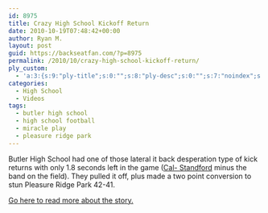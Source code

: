 ```yaml
---
id: 8975
title: Crazy High School Kickoff Return
date: 2010-10-19T07:48:42+00:00
author: Ryan M.
layout: post
guid: https://backseatfan.com/?p=8975
permalink: /2010/10/crazy-high-school-kickoff-return/
ply_custom:
  - 'a:3:{s:9:"ply-title";s:0:"";s:8:"ply-desc";s:0:"";s:7:"noindex";s:0:"";}'
categories:
  - High School
  - Videos
tags:
  - butler high school
  - high school football
  - miracle play
  - pleasure ridge park
---
```


<div class="entry">
  <p>
  </p>

  <p>
    Butler High School had one of those lateral it back desperation type of kick returns with only 1.8 seconds left in the game (<a href="https://www.youtube.com/watch?v=FNsqpIfzeAQ">Cal- Standford</a> minus the band on the field). They pulled it off, plus made a two point conversion to stun Pleasure Ridge Park 42-41.
  </p>

  <p>
    <a href="https://www.highschoolsports.net/local/Louisville/article/2010310150122">Go here to read more about the story.</a>
  </p>
</div>
